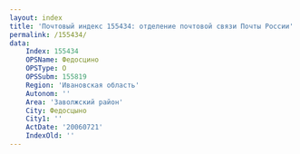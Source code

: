 ```yaml
---
layout: index
title: 'Почтовый индекс 155434: отделение почтовой связи Почты России'
permalink: /155434/
data:
    Index: 155434
    OPSName: Федосцино
    OPSType: О
    OPSSubm: 155819
    Region: 'Ивановская область'
    Autonom: ''
    Area: 'Заволжский район'
    City: Федосцыно
    City1: ''
    ActDate: '20060721'
    IndexOld: ''
---
```

